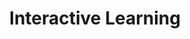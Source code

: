 ---
layout: research_detail
title: Interactive Learning
area_id: interactive
permalink: /research/interactive/
description: "We create algorithms that allow robots to learn new skills rapidly through targeted interactions and human guidance."
content_groups:
  - title: "Active Learning for Robotics"
    image: "/images/research_img/7.jpg"
    caption: "Robots actively select informative interactions to accelerate learning."
    description: |
      We develop active learning methods that enable robots to strategically select which interactions or queries will most efficiently improve their performance. This approach dramatically reduces the amount of data required for learning new tasks.

      Our algorithms balance exploration of uncertain states with exploitation of known strategies, optimizing the learning process.

      Applications include learning manipulation skills, navigation policies, and object recognition in novel environments.

  - title: "Human-in-the-Loop Learning"
    image: "/images/research_img/8.jpg"
    caption: "Seamlessly integrating human feedback into the robot learning process."
    description: |
      We design systems that allow non-expert humans to provide effective feedback to robots during learning. This includes preference learning, correction signals, and demonstration interfaces.

      Our research addresses challenges in interpreting ambiguous human feedback and aligning robot behavior with human intentions.

      The resulting systems enable rapid skill acquisition and personalization to individual user preferences.

  - title: "Multi-Robot Knowledge Transfer"
    image: "/images/research_img/9.jpg"
    caption: "Sharing learned knowledge across heterogeneous robot platforms."
    description: |
      We investigate methods for transferring learned policies and representations across different robot morphologies and capabilities. This enables fleets of heterogeneous robots to benefit from collective experience.

      Our approach addresses domain adaptation challenges arising from differences in sensors, actuators, and dynamics.

      We've demonstrated successful transfer between manipulators with different degrees of freedom and between wheeled and legged platforms.
---